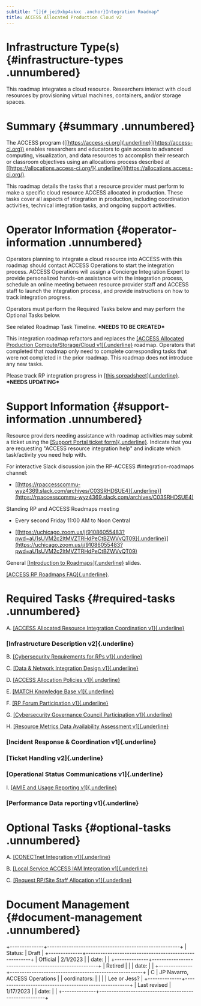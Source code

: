 ```yaml
---
subtitle: "[]{#_jei9xbp4ukxc .anchor}Integration Roadmap"
title: ACCESS Allocated Production Cloud v2
---
```


# Infrastructure Type(s) {#infrastructure-types .unnumbered}

This roadmap integrates a cloud resource. Researchers interact with
cloud resources by provisioning virtual machines, containers, and/or
storage spaces.

# Summary {#summary .unnumbered}

The ACCESS program
([[https://access-ci.org]{.underline}](https://access-ci.org)) enables
researchers and educators to gain access to advanced computing,
visualization, and data resources to accomplish their research or
classroom objectives using an allocations process described at
[[https://allocations.access-ci.org/]{.underline}](https://allocations.access-ci.org/).

This roadmap details the tasks that a resource provider must perform to
make a specific cloud resource ACCESS allocated in production. These
tasks cover all aspects of integration in production, including
coordination activities, technical integration tasks, and ongoing
support activities.

# Operator Information {#operator-information .unnumbered}

Operators planning to integrate a cloud resource into ACCESS with this
roadmap should contact ACCESS Operations to start the integration
process. ACCESS Operations will assign a Concierge Integration Expert to
provide personalized hands-on assistance with the integration process,
schedule an online meeting between resource provider staff and ACCESS
staff to launch the integration process, and provide instructions on how
to track integration progress.

Operators must perform the Required Tasks below and may perform the
Optional Tasks below.

See related Roadmap Task Timeline. **\*NEEDS TO BE CREATED\***

This integration roadmap refactors and replaces the [[ACCESS Allocated
Production Compute/Storage/Cloud
v1]{.underline}](https://docs.google.com/document/d/1VUTa5DOz27B6wobZZwh6gh6dcXWD30rpYovoLZ1nwqk)
roadmap. Operators that completed that roadmap only need to complete
corresponding tasks that were not completed in the prior roadmap. This
roadmap does not introduce any new tasks.

Please track RP integration progress in [[this
spreadsheet]{.underline}](https://docs.google.com/spreadsheets/d/1ejgGUU-IVLEhTIXX3pmCNBSJ2e0yXwXxPpgZ2RHwM4Q/).
**\*NEEDS UPDATING\***

# Support Information {#support-information .unnumbered}

Resource providers needing assistance with roadmap activities may submit
a ticket using the [[Support Portal ticket
form]{.underline}](https://support.access-ci.org/open-a-ticket).
Indicate that you are requesting "ACCESS resource integration help" and
indicate which task/activity you need help with.

For interactive Slack discussion join the RP-ACCESS
#integration-roadmaps channel:

-   [[https://rpaccesscommu-wyz4369.slack.com/archives/C03SRHDSUE4]{.underline}](https://rpaccesscommu-wyz4369.slack.com/archives/C03SRHDSUE4)

Standing RP and ACCESS Roadmaps meeting

-   Every second Friday 11:00 AM to Noon Central

-   [[https://uchicago.zoom.us/j/91086055483?pwd=aU1sUVM2c2ltMVZTRHdPeCtBZWVvQT09]{.underline}](https://uchicago.zoom.us/j/91086055483?pwd=aU1sUVM2c2ltMVZTRHdPeCtBZWVvQT09)

General [[Introduction to
Roadmaps]{.underline}](https://docs.google.com/presentation/d/1OjeT6r01mdOIa4pq1VE0L5ocRPfqdXFp9QsADjdqrjE/)
slides.

[[ACCESS RP Roadmaps
FAQ]{.underline}](https://docs.google.com/document/d/1VwYROB7sh4X_Tqvi_4XIkYD-jffBS4UykS6gEJesuQE/).

# Required Tasks {#required-tasks .unnumbered}

A.  [[ACCESS Allocated Resource Integration Coordination
    v1]{.underline}](https://docs.google.com/document/d/1BRxGZ1c41Cexeck-th4ph3jJgqfJ7exs7glwTZQeDMg/edit?usp=share_link)

### [Infrastructure Description v2]{.underline}

B.  [[Cybersecurity Requirements for RPs
    v1]{.underline}](https://docs.google.com/document/d/1LrfJcgixn-sDuIxZOk47ddoZpCYgwabhWAZYoKOB2TI/edit?usp=share_link)

C.  [[Data & Network Integration Design
    v1]{.underline}](https://docs.google.com/document/d/1IMOFizZUiXF1PcBR9qXKgQdNUQsVnio8AqcZ3mT74zc/edit?usp=share_link)

D.  [[ACCESS Allocation Policies
    v1]{.underline}](https://docs.google.com/document/d/1_tdPDLq2FVg6nWUTYAI2Z-LbnlNGdSG3TKAh0d0zZ1I/edit?usp=share_link)

E.  [[MATCH Knowledge Base
    v1]{.underline}](https://docs.google.com/document/d/1kyhV84JyeL5AdLsqKkdyyeGw6jOuQMZOSCSKNMnfpM8/edit?usp=share_link)

F.  [[RP Forum Participation
    v1]{.underline}](https://docs.google.com/document/d/1azoPUgl7NhY0WyxQsIWOW77Lp_lOqiEiukWHiizMbvI/edit?usp=share_link)

G.  [[Cybersecurity Governance Council Participation
    v1]{.underline}](https://docs.google.com/document/d/1hHdN7bISae4caa6lryA5ps2b16uOY7QyEzYsVFYCs8c/edit?usp=share_link)

H.  [[Resource Metrics Data Availability Assessment
    v1]{.underline}](https://docs.google.com/document/d/12MNK2VggHD3JoySK4SgguHARMWJyc91EV2T1vY6Rf_8/edit?usp=share_link)

### [Incident Response & Coordination v1]{.underline}

### [Ticket Handling v2]{.underline}

### [Operational Status Communications v1]{.underline}

I.  [[AMIE and Usage Reporting
    v1]{.underline}](https://docs.google.com/document/d/1efCqnqVjHfGfzWSKq8kclB7FGfcq__1HhqbvnF0SeSs/edit?usp=share_link)

### [Performance Data reporting v1]{.underline}

# Optional Tasks {#optional-tasks .unnumbered}

A.  [[CONECTnet Integration
    v1]{.underline}](https://docs.google.com/document/d/1UbplfGyZZgfu3p98GTF-vv6xA40qHjSXjeWKM5fbykc/edit?usp=share_link)

B.  [[Local Service ACCESS IAM Integration
    v1]{.underline}](https://docs.google.com/document/d/18GuqHLCj4oxtxt5bsqP_ICw5vMvXM0LQWqc_nLNO8MM/edit?usp=share_link)

C.  [[Request RP/Site Staff Allocation
    v1]{.underline}](https://docs.google.com/document/d/1GaHU-7cA3bOFwMvwh3s-Ic9535ncfW741HGnxKFCIOc/edit?usp=share_link)

# Document Management {#document-management .unnumbered}

+--------------+-------------------------------------------------------+
| Status:      | Draft                                                 |
+--------------+-------------------------------------------------------+
| Official     | 2/1/2023                                              |
| date:        |                                                       |
+--------------+-------------------------------------------------------+
| Retired      |                                                       |
| date:        |                                                       |
+--------------+-------------------------------------------------------+
| C            | JP Navarro, ACCESS Operations                         |
| oordinators: |                                                       |
|              | Lee or Jess?                                          |
+--------------+-------------------------------------------------------+
| Last revised | 1/17/2023                                             |
| date:        |                                                       |
+--------------+-------------------------------------------------------+

